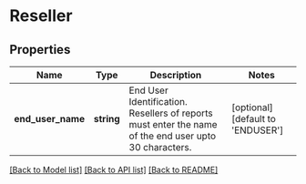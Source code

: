 # Reseller

## Properties
Name | Type | Description | Notes
------------ | ------------- | ------------- | -------------
**end_user_name** | **string** | End User Identification. Resellers of reports must enter the name of the end user upto 30 characters. | [optional] [default to 'ENDUSER']

[[Back to Model list]](../README.md#documentation-for-models) [[Back to API list]](../README.md#documentation-for-api-endpoints) [[Back to README]](../README.md)


